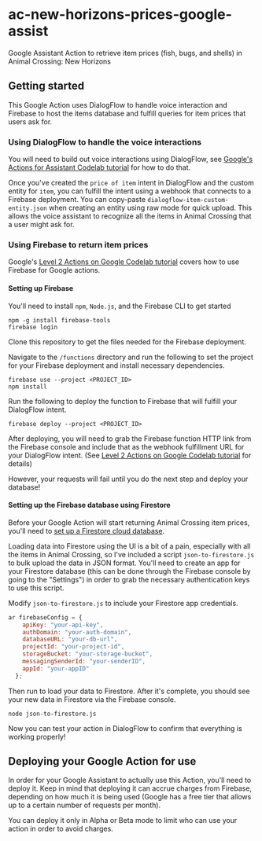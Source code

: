 # ac-new-horizons-prices-google-assist
Google Assistant Action to retrieve item prices (fish, bugs, and shells) in Animal Crossing: New Horizons

## Getting started
This Google Action uses DialogFlow to handle voice interaction and Firebase to host the items database and fulfill queries for item prices that users ask for. 

### Using DialogFlow to handle the voice interactions
You will need to build out voice interactions using DialogFlow, see [Google's Actions for Assistant Codelab tutorial](https://codelabs.developers.google.com/codelabs/actions-1/index.html?index=..%2F..index#0) for how to do that.

Once you've created the `price of item` intent in DialogFlow and the custom entity for `item`, you can fulfill the intent using a webhook that connects to a Firebase deployment. You can copy-paste `dialogflow-item-custom-entity.json` when creating an entity using raw mode for quick upload. This allows the voice assistant to recognize all the items in Animal Crossing that a user might ask for.

### Using Firebase to return item prices
Google's [Level 2 Actions on Google Codelab tutorial](https://codelabs.developers.google.com/codelabs/actions-2/index.html#0) covers how to use Firebase for Google actions.


#### Setting up Firebase
You'll need to install `npm`, `Node.js`, and the Firebase CLI to get started

```
npm -g install firebase-tools
firebase login
```

Clone this repository to get the files needed for the Firebase deployment.

Navigate to the `/functions` directory and run the following to set the project for your Firebase deployment and install necessary dependencies.

```
firebase use --project <PROJECT_ID>
npm install
```

Run the following to deploy the function to Firebase that will fulfill your DialogFlow intent.

```
firebase deploy --project <PROJECT_ID>
```

After deploying, you will need to grab the Firebase function HTTP link from the Firebase console and include that as the webhook fulfillment URL for your DialogFlow intent. (See [Level 2 Actions on Google Codelab tutorial](https://codelabs.developers.google.com/codelabs/actions-2/index.html#0) for details)

However, your requests will fail until you do the next step and deploy your database!

#### Setting up the Firebase database using Firestore
Before your Google Action will start returning Animal Crossing item prices, you'll need to [set up a Firestore cloud database](https://firebase.google.com/docs/firestore/quickstart). 

Loading data into Firestore using the UI is a bit of a pain, especially with all the items in Animal Crossing, so I've included a script `json-to-firestore.js` to bulk upload the data in JSON format. You'll need to create an app for your Firestore database (this can be done through the Firebase console by going to the "Settings") in order to grab the necessary authentication keys to use this script.

Modify `json-to-firestore.js` to include your Firestore app credentials.

```javascript
ar firebaseConfig = {
    apiKey: "your-api-key",
    authDomain: "your-auth-domain",
    databaseURL: "your-db-url",
    projectId: "your-project-id",
    storageBucket: "your-storage-bucket",
    messagingSenderId: "your-senderID",
    appId: "your-appID"
  };
```

Then run to load your data to Firestore. After it's complete, you should see your new data in Firestore via the Firebase console.

```
node json-to-firestore.js
```

Now you can test your action in DialogFlow to confirm that everything is working properly!

## Deploying your Google Action for use
In order for your Google Assistant to actually use this Action, you'll need to deploy it. Keep in mind that deploying it can accrue charges from Firebase, depending on how much it is being used (Google has a free tier that allows up to a certain number of requests per month).

You can deploy it only in Alpha or Beta mode to limit who can use your action in order to avoid charges.
